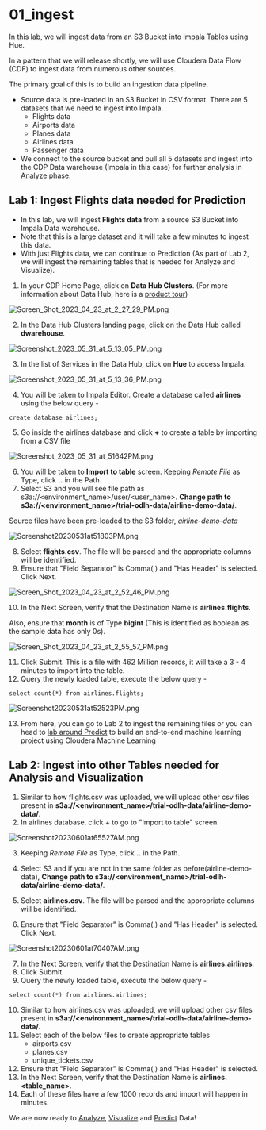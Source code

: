 # 01_ingest

In this lab, we will ingest data from an S3 Bucket into Impala Tables using Hue. 

In a pattern that we will release shortly, we will use Cloudera Data Flow (CDF) to ingest data from numerous other sources. 

The primary goal of this is to build an ingestion data pipeline.
- Source data is pre-loaded in an S3 Bucket in CSV format. There are 5 datasets that we need to ingest into Impala.
    - Flights data
    - Airports data
    - Planes data
    - Airlines data
    - Passenger data
- We connect to the source bucket and pull all 5 datasets and ingest into the CDP Data warehouse (Impala in this case) for further analysis in [Analyze](02_analyze.md) phase.

## Lab 1: Ingest Flights data needed for Prediction

- In this lab, we will ingest **Flights data** from a source S3 Bucket into Impala Data warehouse. 
- Note that this is a large dataset and it will take a few minutes to ingest this data. 
- With just Flights data, we can continue to Prediction (As part of Lab 2, we will ingest the remaining tables that is needed for Analyze and Visualize).

1. In your CDP Home Page, click on **Data Hub Clusters**. (For more information about Data Hub, here is a [product tour](https://www.cloudera.com/products/data-hub/cdp-tour-data-hub.html))

![Screen_Shot_2023_04_23_at_2_27_29_PM.png](images/Screen_Shot_2023_04_23_at_2_27_29_PM.png)

2. In the Data Hub Clusters landing page, click on the Data Hub called **dwarehouse**. 

![Screenshot_2023_05_31_at_5_13_05_PM.png](images/Screenshot_2023_05_31_at_5_13_05_PM.png)

3. In the list of Services in the Data Hub, click on **Hue** to access Impala.

![Screenshot_2023_05_31_at_5_13_36_PM.png](images/Screenshot_2023_05_31_at_5_13_36_PM.png)

4. You will be taken to Impala Editor. Create a database called **airlines** using the below query - 

```
create database airlines;
```
5. Go inside the airlines database and click **+** to create a table by importing from a CSV file

![Screenshot_2023_05_31_at_51642PM.png](images/Screenshot_2023_05_31_at_51642PM.png)

6. You will be taken to **Import to table** screen. Keeping _Remote File_ as Type, click **..** in the Path. 
7. Select S3 and you will see file path as s3a://<environment_name>/user/<user_name>. **Change path to s3a://<environment_name>/trial-odlh-data/airline-demo-data/**.

Source files have been pre-loaded to the S3 folder, _airline-demo-data_

![Screenshot20230531at51803PM.png](images/Screenshot20230531at51803PM.png)

8. Select **flights.csv**. The file will be parsed and the appropriate columns will be identified. 
9. Ensure that "Field Separator" is Comma(,) and "Has Header" is selected. Click Next.

![Screen_Shot_2023_04_23_at_2_52_46_PM.png](images/Screen_Shot_2023_04_23_at_2_52_46_PM.png)

10. In the Next Screen, verify that the Destination Name is **airlines.flights**. 

Also, ensure that **month** is of Type **bigint** (This is identified as boolean as the sample data has only 0s). 

![Screen_Shot_2023_04_23_at_2_55_57_PM.png](images/Screen_Shot_2023_04_23_at_2_55_57_PM.png)

11. Click Submit. This is a file with 462 Million records, it will take a 3 - 4 minutes to import into the table. 
12. Query the newly loaded table, execute the below query - 

```
select count(*) from airlines.flights;
```

![Screenshot20230531at52523PM.png](images/Screenshot20230531at52523PM.png)

13. From here, you can go to Lab 2 to ingest the remaining files or you can head to [lab around Predict](04_predict.md) to build an end-to-end machine learning project using Cloudera Machine Learning

## Lab 2: Ingest into other Tables needed for Analysis and Visualization

1. Similar to how flights.csv was uploaded, we will upload other csv files present in **s3a://<environment_name>/trial-odlh-data/airline-demo-data/**.
2. In airlines database, click + to go to "Import to table" screen.

![Screenshot20230601at65527AM.png](images/Screenshot20230601at65527AM.png)

3. Keeping _Remote File_ as Type, click **..** in the Path. 
4. Select S3 and if you are not in the same folder as before(airline-demo-data), **Change path to s3a://<environment_name>/trial-odlh-data/airline-demo-data/**.

5. Select **airlines.csv**. The file will be parsed and the appropriate columns will be identified. 
6. Ensure that "Field Separator" is Comma(,) and "Has Header" is selected. Click Next.

![Screenshot20230601at70407AM.png](images/Screenshot20230601at70407AM.png)

7. In the Next Screen, verify that the Destination Name is **airlines.airlines**. 
8. Click Submit. 
9. Query the newly loaded table, execute the below query - 

```
select count(*) from airlines.airlines;
```

10. Similar to how airlines.csv was uploaded, we will upload other csv files present in **s3a://<environment_name>/trial-odlh-data/airline-demo-data/**.
11. Select each of the below files to create appropriate tables
    - airports.csv
    - planes.csv
    - unique_tickets.csv
12. Ensure that "Field Separator" is Comma(,) and "Has Header" is selected.
13. In the Next Screen, verify that the Destination Name is **airlines.<table_name>**.
14. Each of these files have a few 1000 records and import will happen in minutes.

We are now ready to [Analyze](02_analyze.md), [Visualize](03_visualize.md) and [Predict](04_predict.md) Data!
